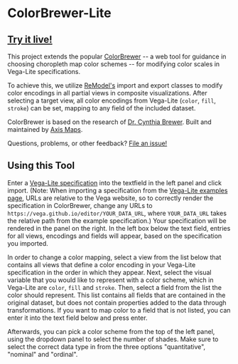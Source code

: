 ColorBrewer-Lite
==============

## [Try it live!](https://vis-au.github.io/colorbrewer)

This project extends the popular [ColorBrewer](http://colorbrewer2.org/) -- a web tool for guidance in choosing choropleth map color schemes -- for modifying color scales in Vega-Lite specifications.

To achieve this, we utilize [ReModel's](https://www.npmjs.com/package/remodel-vis) import and export classes to modify color encodings in all partial views in composite visualizations.
After selecting a target view, all color encodings from Vega-Lite (```color```, ```fill```, ```stroke```) can be set, mapping to any field of the included dataset.

ColorBrewer is based on the research of [Dr. Cynthia Brewer](http://www.personal.psu.edu/cab38/). Built and maintained by [Axis Maps](http://axismaps.com).

Questions, problems, or other feedback? [File an issue!](https://github.com/vis-au/colorbrewer/issues)

## Using this Tool
Enter a [Vega-Lite specification](https://vega.github.io/vega-lite) into the textfield in the left panel and click import.
(Note: When importing a specification from the [Vega-Lite examples page](https://vega.github.io/vega-lite/examples/), URLs are relative to the Vega website, so to correctly render the specification in ColorBrewer, change any URLs to ```https://vega.github.io/editor/YOUR_DATA_URL```, where ```YOUR_DATA_URL``` takes the relative path from the example specification.)
Your specification will be rendered in the panel on the right.
In the left box below the text field, entries for all views, encodings and fields will appear, based on the specification you imported.

In order to change a color mapping, select a view from the list below that contains all views that define a color encoding in your Vega-Lite specification in the order in which they appear.
Next, select the visual variable that you would like to represent with a color scheme, which in Vega-Lite are ```color```, ```fill``` and ```stroke```.
Then, select a field from the list the color should represent.
This list contains all fields that are contained in the original dataset, but does not contain properties added to the data through transformations.
If you want to map color to a field that is not listed, you can enter it into the text field below and press enter.

Afterwards, you can pick a color scheme from the top of the left panel, using the dropdown panel to select the number of shades.
Make sure to select the correct data type in from the three options "quantitative", "nominal" and "ordinal".
